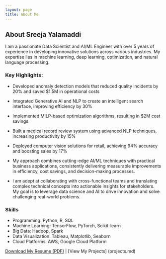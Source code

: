 ```yaml
---
layout: page
title: About Me
---
```


## About Sreeja Yalamaddi

I am a passionate Data Scientist and AI/ML Engineer with over 5 years of experience in developing innovative solutions across various industries. My expertise lies in machine learning, deep learning, optimization, and natural language processing.

### Key Highlights:

- Developed anomaly detection models that reduced quality incidents by 20% and saved $1.5M in operational costs

- Integrated Generative AI and NLP to create an intelligent search interface, improving efficiency by 30%

- Implemented MILP-based optimization algorithms, resulting in $2M cost savings

- Built a medical record review system using advanced NLP techniques, increasing productivity by 15%

- Deployed computer vision solutions for retail, achieving 94% accuracy and boosting sales by 17%

- My approach combines cutting-edge AI/ML techniques with practical business applications, consistently delivering measurable improvements in efficiency, cost savings, and decision-making processes.

- I am adept at collaborating with cross-functional teams and translating complex technical concepts into actionable insights for stakeholders. My goal is to leverage data science and AI to drive innovation and solve challenging real-world problems.


### Skills
- Programming: Python, R, SQL
- Machine Learning: TensorFlow, PyTorch, Scikit-learn
- Big Data: Hadoop, Spark
- Data Visualization: Tableau, Matplotlib, Seaborn
- Cloud Platforms: AWS, Google Cloud Platform

[Download My Resume (PDF)](link-to-your-resume.pdf) | [View My Projects] (projects.md)

